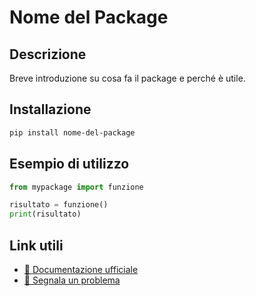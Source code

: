 # Nome del Package

## Descrizione
Breve introduzione su cosa fa il package e perché è utile.

## Installazione
```bash
pip install nome-del-package
```

## Esempio di utilizzo
```python
from mypackage import funzione

risultato = funzione()
print(risultato)
```

## Link utili
- [📘 Documentazione ufficiale](#)
- [🐞 Segnala un problema](#)

